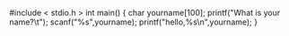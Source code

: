 #include < stdio.h >
int main()
{
  char yourname[100];
   printf("What is your name?\t");
   scanf("%s",yourname);
   printf("hello,%s\n",yourname);
}
